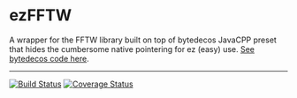 # ezFFTW

A wrapper for the FFTW library built on top of bytedecos JavaCPP preset that hides the cumbersome native pointering for ez (easy) use. [See bytedecos code here](https://github.com/bytedeco/javacpp-presets/tree/master/fftw).

---

[![Build Status](https://travis-ci.org/hageldave/ezFFTW.svg?branch=master)](https://travis-ci.org/hageldave/ezFFTW)
[![Coverage Status](https://coveralls.io/repos/github/hageldave/ezFFTW/badge.svg?branch=master)](https://coveralls.io/github/hageldave/ezFFTW?branch=master)
